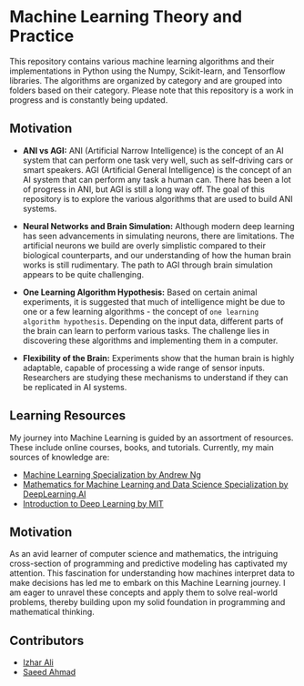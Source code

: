 # Machine Learning Theory and Practice
This repository contains various machine learning algorithms and their implementations in Python using the Numpy, Scikit-learn, and Tensorflow libraries. The algorithms are organized by category and are grouped into folders based on their category. Please note that this repository is a work in progress and is constantly being updated.

## Motivation

- **ANI vs AGI:** ANI (Artificial Narrow Intelligence) is the concept of an AI system that can perform one task very well, such as self-driving cars or smart speakers. AGI (Artificial General Intelligence) is the concept of an AI system that can perform any task a human can. There has been a lot of progress in ANI, but AGI is still a long way off. The goal of this repository is to explore the various algorithms that are used to build ANI systems.

- **Neural Networks and Brain Simulation:** Although modern deep learning has seen advancements in simulating neurons, there are limitations. The artificial neurons we build are overly simplistic compared to their biological counterparts, and our understanding of how the human brain works is still rudimentary. The path to AGI through brain simulation appears to be quite challenging.

- **One Learning Algorithm Hypothesis:** Based on certain animal experiments, it is suggested that much of intelligence might be due to one or a few learning algorithms - the concept of `one learning algorithm hypothesis`. Depending on the input data, different parts of the brain can learn to perform various tasks. The challenge lies in discovering these algorithms and implementing them in a computer.

- **Flexibility of the Brain:** Experiments show that the human brain is highly adaptable, capable of processing a wide range of sensor inputs. Researchers are studying these mechanisms to understand if they can be replicated in AI systems.

## Learning Resources
My journey into Machine Learning is guided by an assortment of resources. These include online courses, books, and tutorials. Currently, my main sources of knowledge are:
* [Machine Learning Specialization by Andrew Ng](https://www.coursera.org/specializations/machine-learning-introduction?)
* [Mathematics for Machine Learning and Data Science Specialization by DeepLearning.AI](https://www.coursera.org/specializations/mathematics-for-machine-learning-and-data-science?)
* [Introduction to Deep Learning by MIT](http://introtodeeplearning.com)

## Motivation
As an avid learner of computer science and mathematics, the intriguing cross-section of programming and predictive modeling has captivated my attention. This fascination for understanding how machines interpret data to make decisions has led me to embark on this Machine Learning journey. I am eager to unravel these concepts and apply them to solve real-world problems, thereby building upon my solid foundation in programming and mathematical thinking.

## Contributors
* [Izhar Ali](https://github.com/ali-izhar)
* [Saeed Ahmad](https://github.com/saeedahmadicp)